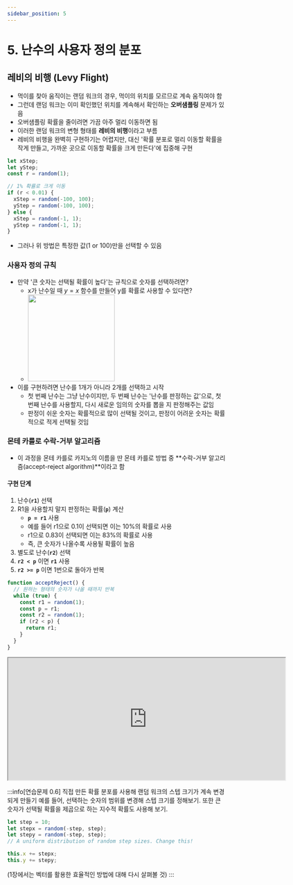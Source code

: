 ```yaml
---
sidebar_position: 5
---
```


# 5. 난수의 사용자 정의 분포

## 레비의 비행 (Levy Flight)

- 먹이를 찾아 움직이는 랜덤 워크의 경우, 먹이의 위치를 모르므로 계속 움직여야 함
- 그런데 랜덤 워크는 이미 확인했던 위치를 계속해서 확인하는 **오버샘플링** 문제가 있음
- 오버샘플링 확률을 줄이려면 가끔 아주 멀리 이동하면 됨
- 이러한 랜덤 워크의 변형 형태를 **레비의 비행**이라고 부름
- 레비의 비행을 완벽히 구현하기는 어렵지만, 대신 '확률 분포로 멀리 이동할 확률을 작게 만들고, 가까운 곳으로 이동할 확률을 크게 만든다'에 집중해 구현

```js
let xStep;
let yStep;
const r = random(1);

// 1% 확률로 크게 이동
if (r < 0.01) {
  xStep = random(-100, 100);
  yStep = random(-100, 100);
} else {
  xStep = random(-1, 1);
  yStep = random(-1, 1);
}
```

- 그러나 위 방법은 특정한 값(1 or 100)만을 선택할 수 있음

### 사용자 정의 규칙

- 만약 '큰 숫자는 선택될 확률이 높다'는 규칙으로 숫자를 선택하려면?
  - x가 난수일 때 $y=x$ 함수를 만들어 y를 확률로 사용할 수 있다면?
  - <img src="https://natureofcode.com/static/4c4bb483173672e4ab41bb3f670f259a/20fb6/00_randomness_4.webp" width="200px" />
- 이를 구현하려면 난수를 1개가 아니라 2개를 선택하고 시작
  - 첫 번째 난수는 그냥 난수이지만, 두 번째 난수는 '난수를 판정하는 값'으로, 첫 번째 난수를 사용할지, 다시 새로운 임의의 숫자를 뽑을 지 판정해주는 값임
  - 판정이 쉬운 숫자는 확률적으로 많이 선택될 것이고, 판정이 어려운 숫자는 확률적으로 적게 선택될 것임

### 몬테 카를로 수락-거부 알고리즘

- 이 과정을 몬테 카를로 카지노의 이름을 딴 몬테 카를로 방법 중 **수락-거부 알고리즘(accept-reject algorithm)**이라고 함

#### 구현 단계

1. 난수(**`r1`**) 선택
2. R1을 사용할지 말지 판정하는 확률(**`p`**) 계산
   - **`p = r1`** 사용
   - 예를 들어 r1으로 0.1이 선택되면 이는 10%의 확률로 사용
   - r1으로 0.83이 선택되면 이는 83%의 확률로 사용
   - 즉, 큰 숫자가 나올수록 사용될 확률이 높음
3. 별도로 난수(**`r2`**) 선택
4. **`r2 < p`** 이면 **`r1`** 사용
5. **`r2 >= p`** 이면 1번으로 돌아가 반복

```js
function acceptReject() {
  // 원하는 형태의 숫자가 나올 때까지 반복
  while (true) {
    const r1 = random(1);
    const p = r1;
    const r2 = random(1);
    if (r2 < p) {
      return r1;
    }
  }
}
```

<iframe width="640px" height="282px" src="https://editor.p5js.org/urbanscratcher/full/_O6GR9pba"></iframe>

:::info[연습문제 0.6]
직접 만든 확률 분포를 사용해 랜덤 워크의 스텝 크기가 계속 변경되게 만들기
예를 들어, 선택하는 숫자의 범위를 변경해 스텝 크기를 정해보기. 또한 큰 숫자가 선택될 확률을 제곱으로 하는 지수적 확률도 사용해 보기.

```js
let step = 10;
let stepx = random(-step, step);
let stepy = random(-step, step);
// A uniform distribution of random step sizes. Change this!

this.x += stepx;
this.y += stepy;
```

(1장에서는 벡터를 활용한 효율적인 방법에 대해 다시 살펴볼 것)
:::
